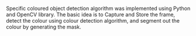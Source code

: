 Specific coloured object detection algorithm was implemented using Python and OpenCV library.
The basic idea is to Capture and Store the frame, detect the colour using colour detection algorithm, and segment out the colour by generating the mask.
